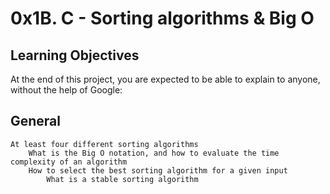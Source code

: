 # 0x1B. C - Sorting algorithms & Big O

## Learning Objectives

At the end of this project, you are expected to be able to explain to anyone, without the help of Google:

## General

    At least four different sorting algorithms
        What is the Big O notation, and how to evaluate the time complexity of an algorithm
	    How to select the best sorting algorithm for a given input
	        What is a stable sorting algorithm
		